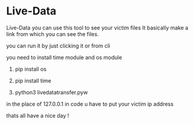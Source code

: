 # Live-Data

Live-Data you can use this tool to see your victim files It basically make a link from which you can see the files.

you can run it by just clicking it or from cli

you need to install time module and os module

1. pip install os

2. pip install time

3. python3 livedatatransfer.pyw

in the place of 127.0.0.1 in code u have to put your victim ip address

thats all have a nice day !

